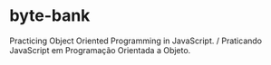 # byte-bank
Practicing Object Oriented Programming in JavaScript. / Praticando JavaScript em Programação Orientada a Objeto.
